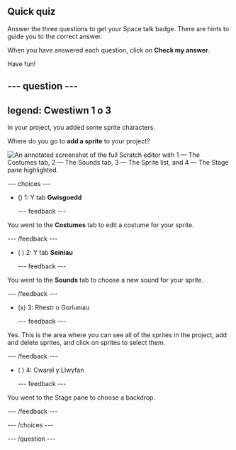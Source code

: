 ## Quick quiz

Answer the three questions to get your Space talk badge. There are hints to guide you to the correct answer.

When you have answered each question, click on **Check my answer**.

Have fun!

--- question ---
---
legend: Cwestiwn 1 o 3
---

In your project, you added some sprite characters.

Where do you go to **add a sprite** to your project?

![An annotated screenshot of the full Scratch editor with 1 — The Costumes tab, 2 — The Sounds tab, 3 — The Sprite list, and 4 — The Stage pane highlighted.](images/question1.png)

--- choices ---

- () 1: Y tab **Gwisgoedd**

  --- feedback ---

You went to the **Costumes** tab to edit a costume for your sprite.

  --- /feedback ---

- ( ) 2: Y tab **Seiniau**

  --- feedback ---

You went to the **Sounds** tab to choose a new sound for your sprite.

  --- /feedback ---

- (x) 3: Rhestr o Gorluniau

  --- feedback ---

Yes. This is the area where you can see all of the sprites in the project, add and delete sprites, and click on sprites to select them.

  --- /feedback ---

- ( ) 4: Cwarel y Llwyfan

  --- feedback ---

You went to the Stage pane to choose a backdrop.

  --- /feedback ---

--- /choices ---

--- /question ---
